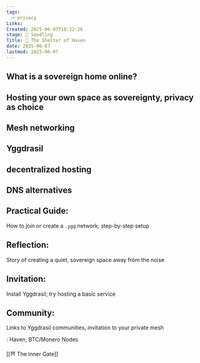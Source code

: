 ```yaml
---
tags:
  - privacy
Links: 
Created: 2025-06-07T18:22:26
stage: 🌱 Seedling
Title: 🏡 The Shelter of Haven
date: 2025-06-07
lastmod: 2025-06-07
---
```

## What is a sovereign home online?

## Hosting your own space as sovereignty, privacy as choice

## Mesh networking
## Yggdrasil
## decentralized hosting
## DNS alternatives

## Practical Guide: 
How to join or create a `.ygg` network; step-by-step setup

## Reflection: 
Story of creating a quiet, sovereign space away from the noise

## Invitation:
Install Yggdrasil; try hosting a basic service

## Community: 
Links to Yggdrasil communities, invitation to your private mesh

: Haven, BTC/Monero Nodes

[[⛩ The Inner Gate]]